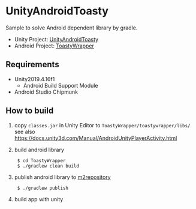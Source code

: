 # UnityAndroidToasty

Sample to solve Android dependent library by gradle.

- Unity Project: [UnityAndroidToasty](UnityAndroidToasty)
- Android Project: [ToastyWrapper](ToastyWrapper)

## Requirements

- Unity2019.4.16f1
    - Android Build Support Module
- Android Studio Chipmunk

## How to build

1. copy `classes.jar` in Unity Editor to `ToastyWrapper/toastywrapper/libs/`  
see also https://docs.unity3d.com/Manual/AndroidUnityPlayerActivity.html
1. build android library

        $ cd ToastyWrapper
        $ ./gradlew clean build
1. publish android library to [m2repository](UnityAndroidToasty/m2repository/)

        $ ./gradlew publish
1. build app with unity
